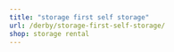 ```yaml
---
title: "storage first self storage"
url: /derby/storage-first-self-storage/
shop: storage rental
---
```

